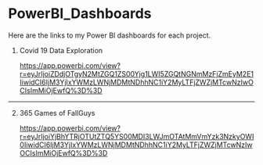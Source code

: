 # PowerBI_Dashboards
Here are the links to my Power BI dashboards for each project.

1. Covid 19 Data Exploration

    https://app.powerbi.com/view?r=eyJrIjoiZDdjOTgyN2MtZGQ1ZS00Yjg1LWI5ZGQtNGNmMzFjZmEyM2E1IiwidCI6IjM3YjIxYWMzLWNjMDMtNDhhNC1iY2MyLTFjZWZjMTcwNzIwOCIsImMiOjEwfQ%3D%3D
    
---------------------------------------------

2. 365 Games of FallGuys

    https://app.powerbi.com/view?r=eyJrIjoiYjBhYTRjOTUtZTQ5YS00MDI3LWJmOTAtMmVmYzk3NzkyOWI0IiwidCI6IjM3YjIxYWMzLWNjMDMtNDhhNC1iY2MyLTFjZWZjMTcwNzIwOCIsImMiOjEwfQ%3D%3D
